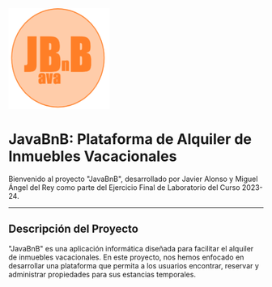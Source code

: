 <img src="src/main/resources/logo.png" alt="LogoJavaBnB" width="200" height="200">

# JavaBnB: Plataforma de Alquiler de Inmuebles Vacacionales

Bienvenido al proyecto "JavaBnB", desarrollado por Javier Alonso y Miguel Ángel del Rey como parte del Ejercicio Final de Laboratorio del Curso 2023-24.

---

## Descripción del Proyecto

"JavaBnB" es una aplicación informática diseñada para facilitar el alquiler de inmuebles vacacionales. En este proyecto, nos hemos enfocado en desarrollar una plataforma que permita a los usuarios encontrar, reservar y administrar propiedades para sus estancias temporales.

